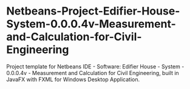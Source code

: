 # Netbeans-Project-Edifier-House-System-0.0.0.4v-Measurement-and-Calculation-for-Civil-Engineering
Project template for Netbeans IDE - Software: Edifier House - System - 0.0.0.4v - Measurement and Calculation for Civil Engineering, built in JavaFX with FXML for Windows Desktop Application.
